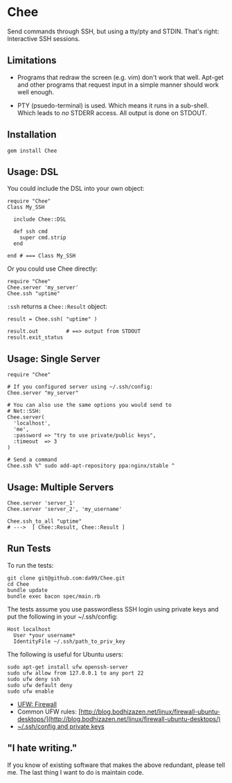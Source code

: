 
Chee
================

Send commands through SSH, but using a tty/pty and STDIN.
That's right: Interactive SSH sessions. 

Limitations
-----------

* Programs that redraw the screen (e.g. vim) don't work that well. 
Apt-get and 
other programs that request input in a simple manner should work well enough.

* PTY (psuedo-terminal) is used. Which means it runs in a sub-shell. 
Which leads to *no* STDERR access. All output is done on STDOUT.

Installation
------------

    gem install Chee

Usage: DSL
------

You could include the DSL into your own object:

    require "Chee"
    Class My_SSH

      include Chee::DSL

      def ssh cmd
        super cmd.strip
      end

    end # === Class My_SSH

Or you could use Chee directly:

    require "Chee"
    Chee.server 'my_server'
    Chee.ssh "uptime"

`:ssh` returns a `Chee::Result` object:

    result = Chee.ssh( "uptime" )
    
    result.out         # ==> output from STDOUT
    result.exit_status 

Usage: Single Server
-----

    require "Chee"
    
    # If you configured server using ~/.ssh/config:
    Chee.server "my_server"  
    
    # You can also use the same options you would send to
    # Net::SSH:
    Chee.server(
      'localhost', 
      'me', 
      :password => "try to use private/public keys", 
      :timeout  => 3  
    )
    
    # Send a command
    Chee.ssh %^ sudo add-apt-repository ppa:nginx/stable ^
<!-- sudo apt-get install nginx -->
<!-- ^ -->


Usage: Multiple Servers
------

    Chee.server 'server_1'
    Chee.server 'server_2', 'my_username'

    Chee.ssh_to_all "uptime"
    # --->  [ Chee::Result, Chee::Result ]


Run Tests
---------

To run the tests:

    git clone git@github.com:da99/Chee.git
    cd Chee
    bundle update
    bundle exec bacon spec/main.rb
    
The tests assume you use passwordless SSH login using
private keys and put the following in your ~/.ssh/config:

    Host localhost
      User *your username*
      IdentityFile ~/.ssh/path_to_priv_key


The following is useful for Ubuntu users:

    sudo apt-get install ufw openssh-server
    sudo ufw allow from 127.0.0.1 to any port 22
    sudo ufw deny ssh
    sudo ufw default deny
    sudo ufw enable

* [UFW: Firewall](https://help.ubuntu.com/community/UFW)
* Common UFW rules: [http://blog.bodhizazen.net/linux/firewall-ubuntu-desktops/](http://blog.bodhizazen.net/linux/firewall-ubuntu-desktops/)
* [~/.ssh/config and private keys](http://www.cyberciti.biz/faq/force-ssh-client-to-use-given-private-key-identity-file/)

"I hate writing."
-----------------------------

If you know of existing software that makes the above redundant,
please tell me. The last thing I want to do is maintain code.

